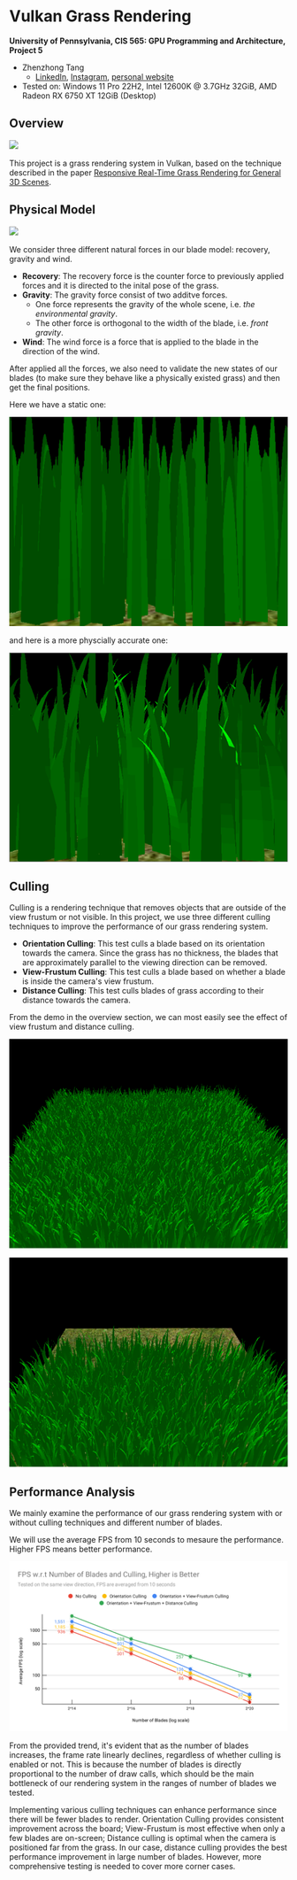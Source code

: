 Vulkan Grass Rendering
==================================

**University of Pennsylvania, CIS 565: GPU Programming and Architecture, Project 5**

* Zhenzhong Tang
  * [LinkedIn](https://www.linkedin.com/in/zhenzhong-anthony-tang-82334a210), [Instagram](https://instagram.com/toytag12), [personal website](https://toytag.net/)
* Tested on: Windows 11 Pro 22H2, Intel 12600K @ 3.7GHz 32GiB, AMD Radeon RX 6750 XT 12GiB (Desktop)

## Overview

![](img/demo.gif)

This project is a grass rendering system in Vulkan, based on the technique described in the paper [Responsive Real-Time Grass Rendering for General 3D Scenes](https://www.cg.tuwien.ac.at/research/publications/2017/JAHRMANN-2017-RRTG/JAHRMANN-2017-RRTG-draft.pdf).

## Physical Model

![](img/blade_model.jpg)

We consider three different natural forces in our blade model: recovery, gravity and wind.

- **Recovery**: The recovery force is the counter force to previously applied forces and it is directed to the inital pose of the grass.
- **Gravity**: The gravity force consist of two additve forces.
    - One force represents the gravity of the whole scene, i.e. *the environmental gravity*.
    - The other force is orthogonal to the width of the blade, i.e. *front gravity*.
- **Wind**: The wind force is a force that is applied to the blade in the direction of the wind.

After applied all the forces, we also need to validate the new states of our blades (to make sure they behave like a physically existed grass) and then get the final positions.

Here we have a static one:

![](img/static.png)

and here is a more physcially accurate one:

![](img/full.gif)

## Culling

Culling is a rendering technique that removes objects that are outside of the view frustum or not visible. In this project, we use three different culling techniques to improve the performance of our grass rendering system.

- **Orientation Culling**: This test culls a blade based on its orientation towards the camera. Since the grass has no thickness, the blades that are approximately parallel to the viewing direction can be removed.
- **View-Frustum Culling**: This test culls a blade based on whether a blade is inside the camera's view frustum.
- **Distance Culling**: This test culls blades of grass according to their distance towards the camera.

From the demo in the overview section, we can most easily see the effect of view frustum and distance culling.

![](img/nocull.png)

![](img/cull.png)


## Performance Analysis

We mainly examine the performance of our grass rendering system with or without culling techniques and different number of blades.

We will use the average FPS from 10 seconds to mesaure the performance. Higher FPS means better performance.

![](img/FPS%20w.r.t%20Number%20of%20Blades%20and%20Culling,%20Higher%20is%20Better.svg)

From the provided trend, it's evident that as the number of blades increases, the frame rate linearly declines, regardless of whether culling is enabled or not. This is because the number of blades is directly proportional to the number of draw calls, which should be the main bottleneck of our rendering system in the ranges of number of blades we tested.

Implementing various culling techniques can enhance performance since there will be fewer blades to render. Orientation Culling provides consistent improvement across the board; View-Frustum is most effective when only a few blades are on-screen; Distance culling is optimal when the camera is positioned far from the grass. In our case, distance culling provides the best performance improvement in large number of blades. However, more comprehensive testing is needed to cover more corner cases.
